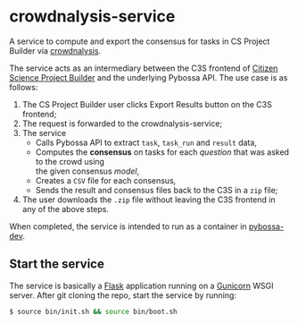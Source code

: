 # crowdnalysis-service
A service to compute and export the consensus for tasks in CS Project Builder via 
[crowdnalysis](https://github.com/Crowd4SDG/crowdnalysis).

The service acts as an intermediary between the C3S frontend of 
[Citizen Science Project Builder](https://lab.citizenscience.ch/) and the underlying Pybossa API. 
The use case is as follows:
1. The CS Project Builder user clicks Export Results button on the C3S frontend;
2. The request is forwarded to the crowdnalysis-service;
3. The service 
   - Calls Pybossa API to extract `task`, `task_run` and `result` data,
   - Computes the **consensus** on tasks for each *question* that was asked to the crowd using  
the given consensus *model*,
   - Creates a `CSV` file for each consensus,
   - Sends the result and consensus files back to the C3S in a `zip` file;
4. The user downloads the `.zip` file without leaving the C3S frontend in any of the above steps.

When completed, the service is intended to run as a container in 
[pybossa-dev](https://github.com/Crowd4SDG/pybossa-dev).

## Start the service
The service is basically a [Flask](https://flask.palletsprojects.com/) application running on a 
[Gunicorn](https://gunicorn.org/) WSGI server. After git cloning the repo, start the service by running:

```bash
$ source bin/init.sh && source bin/boot.sh
```